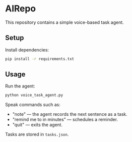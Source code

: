 # AIRepo

This repository contains a simple voice-based task agent.

## Setup

Install dependencies:

```bash
pip install -r requirements.txt
```

## Usage

Run the agent:

```bash
python voice_task_agent.py
```

Speak commands such as:

- "note" — the agent records the next sentence as a task.
- "remind me to <task> in <minutes> minutes" — schedules a reminder.
- "quit" — exits the agent.

Tasks are stored in `tasks.json`.


